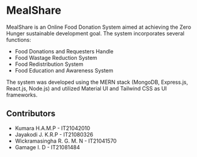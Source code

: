 <!DOCTYPE html>
<html>
<head>
  <meta charset="UTF-8">
  <title>MealShare - Online Food Donation System</title>
</head>
<body>
  <h1>MealShare</h1>
  <p>MealShare is an Online Food Donation System aimed at achieving the Zero Hunger sustainable development goal. The system incorporates several functions:</p>
  <ul>
    <li>Food Donations and Requesters Handle</li>
    <li>Food Wastage Reduction System</li>
    <li>Food Redistribution System</li>
    <li>Food Education and Awareness System</li>
  </ul>
  <p>The system was developed using the MERN stack (MongoDB, Express.js, React.js, Node.js) and utilized Material UI and Tailwind CSS as UI frameworks.</p>
  <h2>Contributors</h2>
  <ul>
    <li>Kumara H.A.M.P - IT21042010</li>
    <li>Jayakodi J. K.R.P - IT21080326</li>
    <li>Wickramasingha R. G. M. N - IT21041570</li>
    <li>Gamage I. D - IT21081484</li>
  </ul>
</body>
</html>
